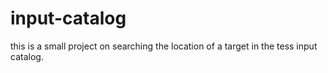# input-catalog
this is a small project on searching the location of a target in the tess input catalog.
